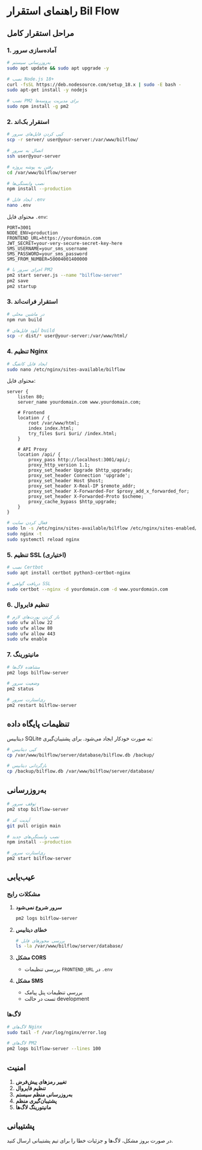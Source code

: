 # راهنمای استقرار Bil Flow

## مراحل استقرار کامل

### 1. آماده‌سازی سرور

```bash
# به‌روزرسانی سیستم
sudo apt update && sudo apt upgrade -y

# نصب Node.js 18+
curl -fsSL https://deb.nodesource.com/setup_18.x | sudo -E bash -
sudo apt-get install -y nodejs

# نصب PM2 برای مدیریت پروسه‌ها
sudo npm install -g pm2
```

### 2. استقرار بک‌اند

```bash
# کپی کردن فایل‌های سرور
scp -r server/ user@your-server:/var/www/bilflow/

# اتصال به سرور
ssh user@your-server

# رفتن به پوشه پروژه
cd /var/www/bilflow/server

# نصب وابستگی‌ها
npm install --production

# ایجاد فایل .env
nano .env
```

محتوای فایل `.env`:
```env
PORT=3001
NODE_ENV=production
FRONTEND_URL=https://yourdomain.com
JWT_SECRET=your-very-secure-secret-key-here
SMS_USERNAME=your_sms_username
SMS_PASSWORD=your_sms_password
SMS_FROM_NUMBER=50004001400000
```

```bash
# اجرای سرور با PM2
pm2 start server.js --name "bilflow-server"
pm2 save
pm2 startup
```

### 3. استقرار فرانت‌اند

```bash
# در ماشین محلی
npm run build

# آپلود فایل‌های build
scp -r dist/* user@your-server:/var/www/html/
```

### 4. تنظیم Nginx

```bash
# ایجاد فایل کانفیگ
sudo nano /etc/nginx/sites-available/bilflow
```

محتوای فایل:
```nginx
server {
    listen 80;
    server_name yourdomain.com www.yourdomain.com;
    
    # Frontend
    location / {
        root /var/www/html;
        index index.html;
        try_files $uri $uri/ /index.html;
    }
    
    # API Proxy
    location /api/ {
        proxy_pass http://localhost:3001/api/;
        proxy_http_version 1.1;
        proxy_set_header Upgrade $http_upgrade;
        proxy_set_header Connection 'upgrade';
        proxy_set_header Host $host;
        proxy_set_header X-Real-IP $remote_addr;
        proxy_set_header X-Forwarded-For $proxy_add_x_forwarded_for;
        proxy_set_header X-Forwarded-Proto $scheme;
        proxy_cache_bypass $http_upgrade;
    }
}
```

```bash
# فعال کردن سایت
sudo ln -s /etc/nginx/sites-available/bilflow /etc/nginx/sites-enabled/
sudo nginx -t
sudo systemctl reload nginx
```

### 5. تنظیم SSL (اختیاری)

```bash
# نصب Certbot
sudo apt install certbot python3-certbot-nginx

# دریافت گواهی SSL
sudo certbot --nginx -d yourdomain.com -d www.yourdomain.com
```

### 6. تنظیم فایروال

```bash
# باز کردن پورت‌های لازم
sudo ufw allow 22
sudo ufw allow 80
sudo ufw allow 443
sudo ufw enable
```

### 7. مانیتورینگ

```bash
# مشاهده لاگ‌ها
pm2 logs bilflow-server

# وضعیت سرور
pm2 status

# ری‌استارت سرور
pm2 restart bilflow-server
```

## تنظیمات پایگاه داده

دیتابیس SQLite به صورت خودکار ایجاد می‌شود. برای پشتیبان‌گیری:

```bash
# کپی دیتابیس
cp /var/www/bilflow/server/database/bilflow.db /backup/

# بازگردانی دیتابیس
cp /backup/bilflow.db /var/www/bilflow/server/database/
```

## به‌روزرسانی

```bash
# توقف سرور
pm2 stop bilflow-server

# آپدیت کد
git pull origin main

# نصب وابستگی‌های جدید
npm install --production

# ری‌استارت سرور
pm2 start bilflow-server
```

## عیب‌یابی

### مشکلات رایج

1. **سرور شروع نمی‌شود**
   ```bash
   pm2 logs bilflow-server
   ```

2. **خطای دیتابیس**
   ```bash
   # بررسی مجوزهای فایل
   ls -la /var/www/bilflow/server/database/
   ```

3. **مشکل CORS**
   - بررسی تنظیمات `FRONTEND_URL` در `.env`

4. **مشکل SMS**
   - بررسی تنظیمات پنل پیامک
   - تست در حالت development

### لاگ‌ها

```bash
# لاگ‌های Nginx
sudo tail -f /var/log/nginx/error.log

# لاگ‌های PM2
pm2 logs bilflow-server --lines 100
```

## امنیت

1. **تغییر رمزهای پیش‌فرض**
2. **تنظیم فایروال**
3. **به‌روزرسانی منظم سیستم**
4. **پشتیبان‌گیری منظم**
5. **مانیتورینگ لاگ‌ها**

## پشتیبانی

در صورت بروز مشکل، لاگ‌ها و جزئیات خطا را برای تیم پشتیبانی ارسال کنید.

